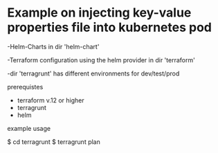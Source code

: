 # Example on injecting key-value properties file into kubernetes pod

-Helm-Charts in dir 'helm-chart'

-Terraform configuration using the helm provider in dir 'terraform'

-dir 'terragrunt' has different environments for dev/test/prod



prerequistes

- terraform v.12 or higher
- terragrunt 
- helm


example usage


$ cd terragrunt
$ terragrunt plan
